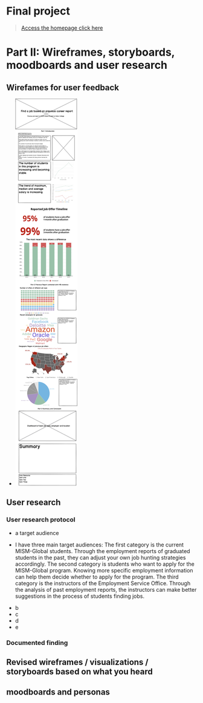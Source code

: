 # Final project

> [Access the homepage click here](https://hyh1997112.github.io/94870portfolio/)

# Part II: Wireframes, storyboards, moodboards and user research
## Wirefames for user feedback
- ![wireframe](images/Fin_wireframe.png)
## User research
### User research protocol
- a target audience
* I have three main target audiences: The first category is the current MISM-Global students. Through the employment reports of graduated students in the past, they can adjust your own job hunting strategies accordingly. The second category is students who want to apply for the MISM-Global program. Knowing more specific employment information can help them decide whether to apply for the program. The third category is the instructors of the Employment Service Office. Through the analysis of past employment reports, the instructors can make better suggestions in the process of students finding jobs.
- b
- c
- d
- e
### Documented finding
## Revised wireframes / visualizations / storyboards based on what you heard
## moodboards and personas
